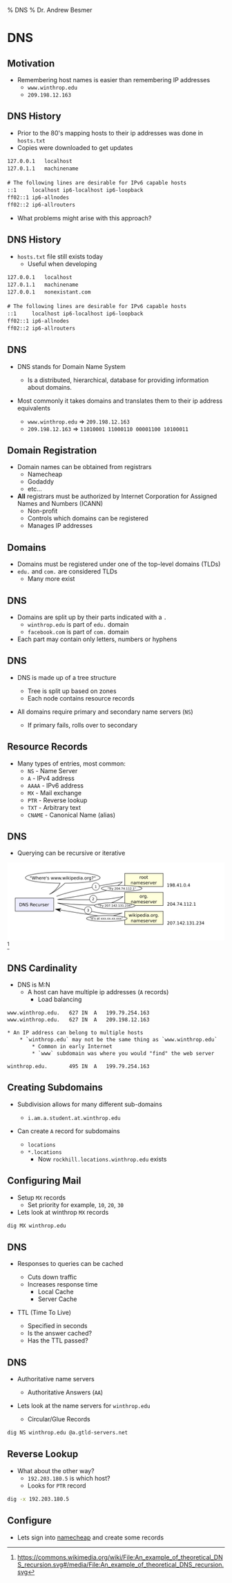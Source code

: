 % DNS
% Dr. Andrew Besmer

# DNS

## Motivation

* Remembering host names is easier than remembering IP addresses
	* `www.winthrop.edu` 
	* `209.198.12.163`

## DNS History

* Prior to the 80's mapping hosts to their ip addresses was done in `hosts.txt`
* Copies were downloaded to get updates


```txt
127.0.0.1	localhost
127.0.1.1	machinename

# The following lines are desirable for IPv6 capable hosts
::1     localhost ip6-localhost ip6-loopback
ff02::1 ip6-allnodes
ff02::2 ip6-allrouters
```

* What problems might arise with this approach?

## DNS History

* `hosts.txt` file still exists today
	* Useful when developing

```txt
127.0.0.1	localhost
127.0.1.1	machinename
127.0.0.1	nonexistant.com

# The following lines are desirable for IPv6 capable hosts
::1     localhost ip6-localhost ip6-loopback
ff02::1 ip6-allnodes
ff02::2 ip6-allrouters
```


## DNS

* DNS stands for Domain Name System 
	* Is a distributed, hierarchical, database for providing information about domains.

* Most commonly it takes domains and translates them to their ip address equivalents 
	*  `www.winthrop.edu` => `209.198.12.163` 
	* `209.198.12.163` => `11010001 11000110 00001100 10100011`

## Domain Registration

* Domain names can be obtained from registrars
	* Namecheap
	* Godaddy
	* etc...
* **All** registrars must be authorized by Internet Corporation for Assigned Names and Numbers (ICANN)
	* Non-profit 
	* Controls which domains can be registered 
	* Manages IP addresses



## Domains

* Domains must be registered under one of the top-level domains (TLDs)
* `edu.` and `com.` are considered TLDs
	* Many more exist

## DNS

* Domains are split up by their parts indicated with a `.`
	* `winthrop.edu` is part of `edu.` domain
	* `facebook.com` is part of `com.` domain
* Each part may contain only letters, numbers or hyphens


## DNS

* DNS is made up of a tree structure 
	* Tree is split up based on zones 
	* Each node contains resource records

* All domains require primary and secondary name servers (`NS`)
	* If primary fails, rolls over to secondary



## Resource Records

* Many types of entries, most common:
	* `NS` - Name Server
	* `A` - IPv4 address
	* `AAAA` - IPv6 address
	* `MX` - Mail exchange 
	* `PTR` - Reverse lookup
	* `TXT` - Arbitrary text
	* `CNAME` - Canonical Name (alias)


## DNS 

* Querying can be recursive or iterative

![DNS Recursion](dnsRecursion.svg) [^dnsRecursion]

[^dnsRecursion]: https://commons.wikimedia.org/wiki/File:An_example_of_theoretical_DNS_recursion.svg#/media/File:An_example_of_theoretical_DNS_recursion.svg



## DNS Cardinality 

* DNS is M:N 
	* A host can have multiple ip addresses (`A` records)
		* Load balancing
```
www.winthrop.edu.	627	IN	A	199.79.254.163
www.winthrop.edu.	627	IN	A	209.198.12.163
```

	* An IP address can belong to multiple hosts
		* `winthrop.edu` may not be the same thing as `www.winthrop.edu`
			* Common in early Internet
			* `www` subdomain was where you would "find" the web server
```
winthrop.edu.		495	IN	A	199.79.254.163
```

## Creating Subdomains

* Subdivision allows for many different sub-domains
	* `i.am.a.student.at.winthrop.edu`

* Can create `A` record for subdomains
	* `locations`
	* `*.locations` 
		* Now `rockhill.locations.winthrop.edu` exists

## Configuring Mail 

* Setup `MX` records 
	* Set priority for example, `10`, `20`, `30`
* Lets look at winthrop `MX` records

```bash
dig MX winthrop.edu
```


## DNS

* Responses to queries can be cached
	* Cuts down traffic
	* Increases response time
		* Local Cache
		* Server Cache

* TTL (Time To Live)
	* Specified in seconds
	* Is the answer cached?
	* Has the TTL passed?

## DNS


* Authoritative name servers
	* Authoritative Answers (`AA`)


* Lets look at the name servers for `winthrop.edu`
	* Circular/Glue Records

```bash
dig NS winthrop.edu @a.gtld-servers.net
```


## Reverse Lookup

* What about the other way?
	* `192.203.180.5` is which host?
	* Looks for `PTR` record

```bash
dig -x 192.203.180.5
```

## Configure

* Lets sign into [namecheap](http://www.namecheap.com) and create some records










